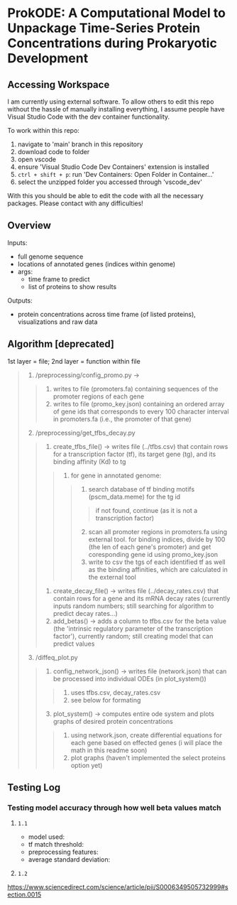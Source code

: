 # ProkODE: A Computational Model to Unpackage Time-Series Protein Concentrations during Prokaryotic Development

## Accessing Workspace

I am currently using external software. To allow others to edit this repo without the hassle of manually installing everything, I assume people have Visual Studio Code with the dev container functionality.

To work within this repo:
1. navigate to 'main' branch in this repository
2. download code to folder
3. open vscode
4. ensure 'Visual Studio Code Dev Containers' extension is installed
5. `ctrl + shift + p`: run 'Dev Containers: Open Folder in Container...'
6. select the unzipped folder you accessed through 'vscode_dev'

With this you should be able to edit the code with all the necessary packages. Please contact with any difficulties!

## Overview

Inputs:
- full genome sequence
- locations of annotated genes (indices within genome)
- args:
  - time frame to predict
  - list of proteins to show results

Outputs:
- protein concentrations across time frame (of listed proteins), visualizations and raw data

## Algorithm [deprecated]

1st layer = file; 2nd layer = function within file

> 1. /preprocessing/config_promo.py ->
>> 1. writes to file (promoters.fa) containing sequences of the promoter regions of each gene
>> 2. writes to file (promo_key.json) containing an ordered array of gene ids that corresponds to every 100 character interval in promoters.fa (i.e., the promoter of that gene)
> 2. /preprocessing/get_tfbs_decay.py
>> 1. create_tfbs_file() -> writes file (../tfbs.csv) that contain rows for a transcription factor (tf), its target gene (tg), and its binding affinity (Kd) to tg
>>> 1. for gene in annotated genome:
>>>> 1. search database of tf binding motifs (pscm_data.meme) for the tg id
>>>>> if not found, continue (as it is not a transcription factor)
>>>> 2. scan all promoter regions in promoters.fa using external tool. for binding indices, divide by 100 (the len of each gene's promoter) and get coresponding gene id using promo_key.json
>>>> 3. write to csv the tgs of each identified tf as well as the binding affinities, which are calculated in the external tool
>> 1. create_decay_file() -> writes file (../decay_rates.csv) that contain rows for a gene and its mRNA decay rates (currently inputs random numbers; still searching for algorithm to predict decay rates...)
>> 2. add_betas() -> adds a column to tfbs.csv for the beta value (the 'intrinsic regulatory parameter of the transcription factor'), currently random; still creating model that can predict values
> 3. /diffeq_plot.py
>> 1. config_network_json() -> writes file (network.json) that can be processed into individual ODEs (in plot_system())
>>> 1. uses tfbs.csv, decay_rates.csv
>>> 2. see below for formating
>> 3. plot_system() -> computes entire ode system and plots graphs of desired protein concentrations
>>> 1. using network.json, create differential equations for each gene based on effected genes (i will place the math in this readme soon)
>>> 2. plot graphs (haven't implemented the select proteins option yet)

## Testing Log

### Testing model accuracy through how well beta values match
1. `1.1`
   - model used:
   - tf match threshold:
   - preprocessing features:
   - average standard deviation:

2. `1.2`

https://www.sciencedirect.com/science/article/pii/S0006349505732999#section.0015
